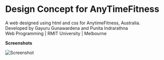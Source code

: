 # Design Concept for AnyTimeFitness
A web designed using html and css for AnytimeFitness, Australia. </br>
Developed by Gayuru Gunawardena and Punita Indrarathna </br> Web Programming | RMIT University | Melbourne

<b>Screenshots </b> 

![Screenshot](/screeshots/1.jpg?raw=true "LandingPage")
